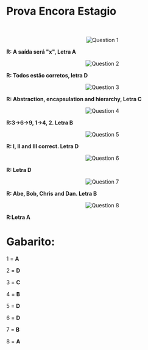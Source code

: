 
# Prova Encora Estagio

<br>

<p align="center">
 <img src="https://github.com/elpitta/MyRepository/blob/main/Prova%20Encora%20Est%C3%A1gio/Capturas/question%201.png" title="Question 1" alt = "Question 1" />
</p>

**R: A saída será "x", Letra A**

<p align="center">
 <img src="https://github.com/elpitta/MyRepository/blob/main/Prova%20Encora%20Est%C3%A1gio/Capturas/question%202.png" title="Question 2" alt = "Question 2" />
</p>

**R: Todos estão corretos, letra D**

<p align="center">
 <img src="https://github.com/elpitta/MyRepository/blob/main/Prova%20Encora%20Est%C3%A1gio/Capturas/question%203.png" title="Question 3" alt = "Question 3" />
</p>

**R: Abstraction, encapsulation and hierarchy, Letra C**

<p align="center">
 <img src="https://github.com/elpitta/MyRepository/blob/main/Prova%20Encora%20Est%C3%A1gio/Capturas/question%204.png" title="Question 4" alt = "Question 4" />
</p>

**R:3->6->9, 1->4, 2. Letra B**

<p align="center">
 <img src="https://github.com/elpitta/MyRepository/blob/main/Prova%20Encora%20Est%C3%A1gio/Capturas/question%205.png" title="Question 5" alt = "Question 5" />
</p>

**R: I, II and III correct. Letra D**

<p align="center">
 <img src="https://github.com/elpitta/MyRepository/blob/main/Prova%20Encora%20Est%C3%A1gio/Capturas/question%206.png" title="Question 6" alt = "Question 6" />
</p>

**R: Letra D**

<p align="center">
 <img src="https://github.com/elpitta/MyRepository/blob/main/Prova%20Encora%20Est%C3%A1gio/Capturas/question%207.png" title="Question 7" alt = "Question 7" />
</p>

**R: Abe, Bob, Chris and Dan. Letra B**

<p align="center">
 <img src="https://github.com/elpitta/MyRepository/blob/main/Prova%20Encora%20Est%C3%A1gio/Capturas/question%208.png" title="Question 8" alt = "Question 8" />
</p>

**R:Letra A**


# Gabarito: 
1 = **A**  


2 = **D**  


3 = **C**


4 = **B**


5 = **D**


6 = **D**


7 = **B**



8 = **A**
















